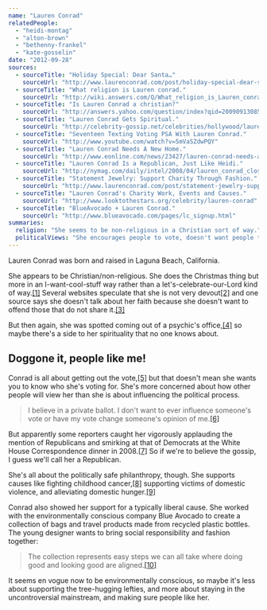 ```yaml
---
name: "Lauren Conrad"
relatedPeople:
  - "heidi-montag"
  - "alton-brown"
  - "bethenny-frankel"
  - "kate-gosselin"
date: "2012-09-28"
sources:
  - sourceTitle: "Holiday Special: Dear Santa…"
    sourceUrl: "http://www.laurenconrad.com/post/holiday-special-dear-santa-wish-list-2011"
  - sourceTitle: "What religion is Lauren conrad."
    sourceUrl: "http://wiki.answers.com/Q/What_religion_is_Lauren_conrad"
  - sourceTitle: "Is Lauren Conrad a christian?"
    sourceUrl: "http://answers.yahoo.com/question/index?qid=20090913085345AAqVQtJ"
  - sourceTitle: "Lauren Conrad Gets Spiritual."
    sourceUrl: "http://celebrity-gossip.net/celebrities/hollywood/lauren-conrad-gets-spiritual-207498"
  - sourceTitle: "Seventeen Texting Voting PSA With Lauren Conrad."
    sourceUrl: "http://www.youtube.com/watch?v=5mVaSZdwPQY"
  - sourceTitle: "Lauren Conrad Needs A New Home."
    sourceUrl: "http://www.eonline.com/news/23427/lauren-conrad-needs-a-new-home"
  - sourceTitle: "Lauren Conrad Is a Republican, Just Like Heidi."
    sourceUrl: "http://nymag.com/daily/intel/2008/04/lauren_conrad_closet_republica.html"
  - sourceTitle: "Statement Jewelry: Support Charity Through Fashion."
    sourceUrl: "http://www.laurenconrad.com/post/statement-jewelry-support-charity-through-fashion"
  - sourceTitle: "Lauren Conrad's Charity Work, Events and Causes."
    sourceUrl: "http://www.looktothestars.org/celebrity/lauren-conrad"
  - sourceTitle: "BlueAvocado + Lauren Conrad."
    sourceUrl: "http://www.blueavocado.com/pages/lc_signup.html"
summaries:
  religion: "She seems to be non-religious in a Christian sort of way."
  politicalViews: "She encourages people to vote, doesn't want people to know her views, and is probably Republican."
---
```


Lauren Conrad was born and raised in Laguna Beach, California.

She appears to be Christian/non-religious. She does the Christmas thing but more in an I-want-cool-stuff way rather than a let's-celebrate-our-Lord kind of way.<a class="source-citation" href="#http%3A%2F%2Fwww.laurenconrad.com%2Fpost%2Fholiday-special-dear-santa-wish-list-2011" title="Holiday Special: Dear Santa…">[1]</a> Several websites speculate that she is not very devout<a class="source-citation" href="#http%3A%2F%2Fwiki.answers.com%2FQ%2FWhat_religion_is_Lauren_conrad" title="What religion is Lauren conrad.">[2]</a> and one source says she doesn't talk about her faith because she doesn't want to offend those that do not share it.<a class="source-citation" href="#http%3A%2F%2Fanswers.yahoo.com%2Fquestion%2Findex%3Fqid%3D20090913085345AAqVQtJ" title="Is Lauren Conrad a christian?">[3]</a>

But then again, she was spotted coming out of a psychic's office,<a class="source-citation" href="#http%3A%2F%2Fcelebrity-gossip.net%2Fcelebrities%2Fhollywood%2Flauren-conrad-gets-spiritual-207498" title="Lauren Conrad Gets Spiritual.">[4]</a> so maybe there's a side to her spirituality that no one knows about.


## Doggone it, people like me!

Conrad is all about getting out the vote,<a class="source-citation" href="#http%3A%2F%2Fwww.youtube.com%2Fwatch%3Fv%3D5mVaSZdwPQY" title="Seventeen Texting Voting PSA With Lauren Conrad.">[5]</a> but that doesn't mean she wants you to know who she's voting for. She's more concerned about how other people will view her than she is about influencing the political process.

>I believe in a private ballot. I don't want to ever influence someone's vote or have my vote change someone's opinion of me.<a class="source-citation" href="#http%3A%2F%2Fwww.eonline.com%2Fnews%2F23427%2Flauren-conrad-needs-a-new-home" title="Lauren Conrad Needs A New Home.">[6]</a>

But apparently some reporters caught her vigorously applauding the mention of Republicans and smirking at that of Democrats at the White House Correspondence dinner in 2008.<a class="source-citation" href="#http%3A%2F%2Fnymag.com%2Fdaily%2Fintel%2F2008%2F04%2Flauren_conrad_closet_republica.html" title="Lauren Conrad Is a Republican, Just Like Heidi.">[7]</a> So if we're to believe the gossip, I guess we'll call her a Republican.

She's all about the politically safe philanthropy, though. She supports causes like fighting childhood cancer,<a class="source-citation" href="#http%3A%2F%2Fwww.laurenconrad.com%2Fpost%2Fstatement-jewelry-support-charity-through-fashion" title="Statement Jewelry: Support Charity Through Fashion.">[8]</a> supporting victims of domestic violence, and alleviating domestic hunger.<a class="source-citation" href="#http%3A%2F%2Fwww.looktothestars.org%2Fcelebrity%2Flauren-conrad" title="Lauren Conrad&apos;s Charity Work, Events and Causes.">[9]</a>

Conrad also showed her support for a typically liberal cause. She worked with the environmentally conscious company Blue Avocado to create a collection of bags and travel products made from recycled plastic bottles. The young designer wants to bring social responsibility and fashion together:

>The collection represents easy steps we can all take where doing good and looking good are aligned.<a class="source-citation" href="#http%3A%2F%2Fwww.blueavocado.com%2Fpages%2Flc_signup.html" title="BlueAvocado + Lauren Conrad.">[10]</a>

It seems en vogue now to be environmentally conscious, so maybe it's less about supporting the tree-hugging lefties, and more about staying in the uncontroversial mainstream, and making sure people like her.